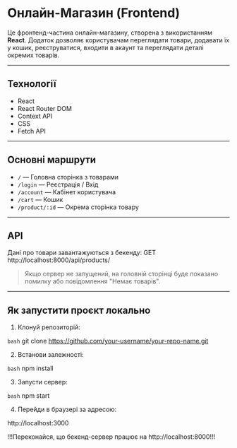 # Онлайн-Магазин (Frontend)

Це фронтенд-частина онлайн-магазину, створена з використанням **React**. Додаток дозволяє користувачам переглядати товари, додавати їх у кошик, реєструватися, входити в акаунт та переглядати деталі окремих товарів.

---

## Технології

- React
- React Router DOM
- Context API
- CSS
- Fetch API

---

## Основні маршрути

- `/` — Головна сторінка з товарами
- `/login` — Реєстрація / Вхід
- `/account` — Кабінет користувача
- `/cart` — Кошик
- `/product/:id` — Окрема сторінка товару

---

## API

Дані про товари завантажуються з бекенду:
GET http://localhost:8000/api/products/


>  Якщо сервер не запущений, на головній сторінці буде показано помилку або повідомлення "Немає товарів".

---

##  Як запустити проєкт локально

1. Клонуй репозиторій:

```bash```
git clone https://github.com/your-username/your-repo-name.git

2. Встанови залежності:

```bash```
npm install

3. Запусти сервер:

```bash```
npm start

4. Перейди в браузері за адресою:

http://localhost:3000

!!!Переконайся, що бекенд-сервер працює на http://localhost:8000!!!

